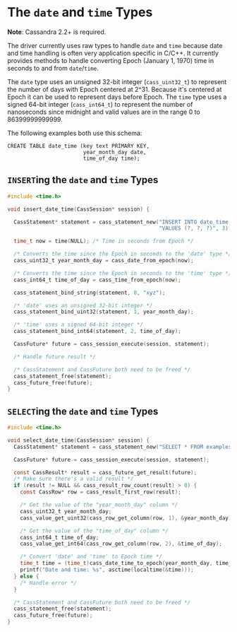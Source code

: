 # The `date` and `time` Types

**Note**: Cassandra 2.2+ is required.

The driver currently uses raw types to handle `date` and `time` because date
and time handling is often very application specific in C/C++. It currently
provides methods to handle converting Epoch (January 1, 1970) time in seconds
to and from `date`/`time`.

The `date` type uses an unsigned 32-bit integer (`cass_uint32_t`) to
represent the number of days with Epoch centered at 2^31.
Because it's centered at Epoch it can be used to represent days before Epoch.
The `time` type uses a signed 64-bit integer (`cass_int64_t`) to
represent the number of nanoseconds since midnight and valid values are in the
range 0 to 86399999999999.


The following examples both use this schema:

```cql
CREATE TABLE date_time (key text PRIMARY KEY,
                        year_month_day date,
                        time_of_day time);
```

## `INSERT`ing the `date` and `time` Types

```c
#include <time.h>

void insert_date_time(CassSession* session) {

  CassStatement* statement = cass_statement_new("INSERT INTO date_time (key, year_month_day, time_of_day) "
                                                "VALUES (?, ?, ?)", 3);

  time_t now = time(NULL); /* Time in seconds from Epoch */

  /* Converts the time since the Epoch in seconds to the 'date' type */
  cass_uint32_t year_month_day = cass_date_from_epoch(now);

  /* Converts the time since the Epoch in seconds to the 'time' type */
  cass_int64_t time_of_day = cass_time_from_epoch(now);

  cass_statement_bind_string(statement, 0, "xyz");

  /* 'date' uses an unsigned 32-bit integer */
  cass_statement_bind_uint32(statement, 1, year_month_day);

  /* 'time' uses a signed 64-bit integer */
  cass_statement_bind_int64(statement, 2, time_of_day);

  CassFuture* future = cass_session_execute(session, statement);

  /* Handle future result */

  /* CassStatement and CassFuture both need to be freed */
  cass_statement_free(statement);
  cass_future_free(future);
}
```

## `SELECT`ing the `date` and `time` Types

```c
#include <time.h>

void select_date_time(CassSession* session) {
  CassStatement* statement = cass_statement_new("SELECT * FROM examples.date_time WHERE key = ?", 1);

  CassFuture* future = cass_session_execute(session, statement);

  const CassResult* result = cass_future_get_result(future);
  /* Make sure there's a valid result */
  if (result != NULL && cass_result_row_count(result) > 0) {
    const CassRow* row = cass_result_first_row(result);

    /* Get the value of the "year_month_day" column */
    cass_uint32_t year_month_day;
    cass_value_get_uint32(cass_row_get_column(row, 1), &year_month_day);

    /* Get the value of the "time_of_day" column */
    cass_int64_t time_of_day;
    cass_value_get_int64(cass_row_get_column(row, 2), &time_of_day);

    /* Convert 'date' and 'time' to Epoch time */
    time_t time = (time_t)cass_date_time_to_epoch(year_month_day, time_of_day);
    printf("Date and time: %s", asctime(localtime(&time)));
  } else {
    /* Handle error */
  }

  /* CassStatement and CassFuture both need to be freed */
  cass_statement_free(statement);
  cass_future_free(future);
}
```
